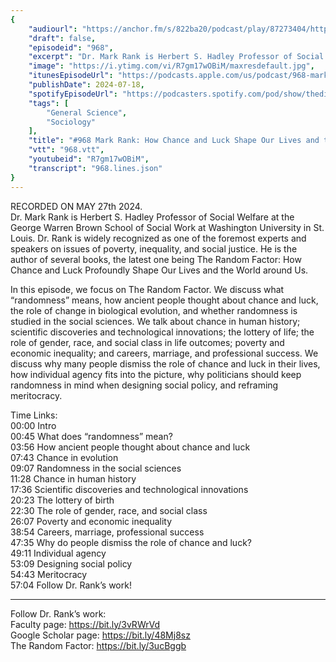 ```yaml
---
{
	"audiourl": "https://anchor.fm/s/822ba20/podcast/play/87273404/https%3A%2F%2Fd3ctxlq1ktw2nl.cloudfront.net%2Fstaging%2F2024-4-27%2Fa9b50840-79e2-fd1d-a91a-a15632556ee0.m4a",
	"draft": false,
	"episodeid": "968",
	"excerpt": "Dr. Mark Rank is Herbert S. Hadley Professor of Social Welfare at the George Warren Brown School of Social Work at Washington University in St. Louis. Dr. Rank is widely recognized as one of the foremost experts and speakers on issues of poverty, inequality, and social justice. He is the author of several books, the latest one being The Random Factor: How Chance and Luck Profoundly Shape Our Lives and the World around Us.",
	"image": "https://i.ytimg.com/vi/R7gm17wOBiM/maxresdefault.jpg",
	"itunesEpisodeUrl": "https://podcasts.apple.com/us/podcast/968-mark-rank-how-chance-and-luck-shape-our-lives/id1451347236?i=1000662665162&uo=4",
	"publishDate": 2024-07-18,
	"spotifyEpisodeUrl": "https://podcasters.spotify.com/pod/show/thedissenter/episodes/968-Mark-Rank-How-Chance-and-Luck-Shape-Our-Lives-and-the-World-around-Us-e2k5sfs",
	"tags": [
		"General Science",
		"Sociology"
	],
	"title": "#968 Mark Rank: How Chance and Luck Shape Our Lives and the World around Us",
	"vtt": "968.vtt",
	"youtubeid": "R7gm17wOBiM",
	"transcript": "968.lines.json"
}
---
```

RECORDED ON MAY 27th 2024.  
Dr. Mark Rank is Herbert S. Hadley Professor of Social Welfare at the George Warren Brown School of Social Work at Washington University in St. Louis. Dr. Rank is widely recognized as one of the foremost experts and speakers on issues of poverty, inequality, and social justice. He is the author of several books, the latest one being The Random Factor: How Chance and Luck Profoundly Shape Our Lives and the World around Us.

In this episode, we focus on The Random Factor. We discuss what “randomness” means, how ancient people thought about chance and luck, the role of change in biological evolution, and whether randomness is studied in the social sciences. We talk about chance in human history; scientific discoveries and technological innovations; the lottery of life; the role of gender, race, and social class in life outcomes; poverty and economic inequality; and careers, marriage, and professional success. We discuss why many people dismiss the role of chance and luck in their lives, how individual agency fits into the picture, why politicians should keep randomness in mind when designing social policy, and reframing meritocracy.

Time Links:  
<time>00:00</time> Intro  
<time>00:45</time> What does “randomness” mean?  
<time>03:56</time> How ancient people thought about chance and luck  
<time>07:43</time> Chance in evolution  
<time>09:07</time> Randomness in the social sciences  
<time>11:28</time> Chance in human history  
<time>17:36</time> Scientific discoveries and technological innovations  
<time>20:23</time> The lottery of birth  
<time>22:30</time> The role of gender, race, and social class  
<time>26:07</time> Poverty and economic inequality  
<time>38:54</time> Careers, marriage, professional success  
<time>47:35</time> Why do people dismiss the role of chance and luck?  
<time>49:11</time> Individual agency  
<time>53:09</time> Designing social policy  
<time>54:43</time> Meritocracy  
<time>57:04</time> Follow Dr. Rank’s work!

---

Follow Dr. Rank’s work:  
Faculty page: https://bit.ly/3vRWrVd  
Google Scholar page: https://bit.ly/48Mj8sz  
The Random Factor: https://bit.ly/3ucBggb
